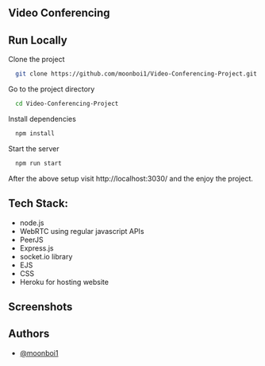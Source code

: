 ## Video Conferencing

## Run Locally

Clone the project

```bash
  git clone https://github.com/moonboi1/Video-Conferencing-Project.git
```

Go to the project directory

```bash
  cd Video-Conferencing-Project
```

Install dependencies

```bash
  npm install
```

Start the server

```bash
  npm run start
```

After the above setup visit http://localhost:3030/ and the enjoy the project.

## Tech Stack:

 - node.js
 - WebRTC using regular javascript APIs
 - PeerJS
 - Express.js
 - socket.io library
 - EJS
 - CSS
 - Heroku for hosting website



## Screenshots


## Authors

- [@moonboi1](https://www.github.com/moonboi1)

  
